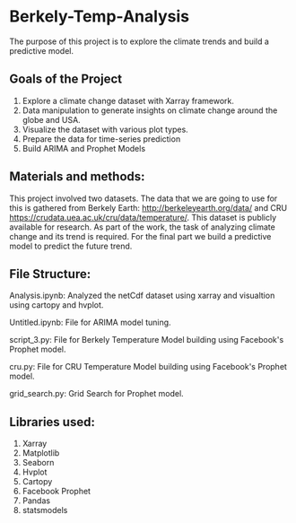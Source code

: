 # Berkely-Temp-Analysis

The purpose of this project is to explore the climate trends and build a predictive model.

## Goals of the Project

1. Explore a climate change dataset with Xarray framework.
2. Data manipulation to generate insights on climate change around the globe and USA.
3. Visualize the dataset with various plot types.
4. Prepare the data for time-series prediction
5. Build ARIMA and Prophet Models


## Materials and methods:

This project involved two datasets. The data that we are going to use for this is gathered from Berkely Earth: http://berkeleyearth.org/data/ and CRU https://crudata.uea.ac.uk/cru/data/temperature/. This dataset is publicly available for research. As part of the work, the task of analyzing climate change and its trend is required. For the final part we build a predictive model to predict the future trend.


## File Structure:

Analysis.ipynb: Analyzed the netCdf dataset using xarray and visualtion using cartopy and hvplot.

Untitled.ipynb: File for ARIMA model tuning.

script_3.py: File for Berkely Temperature Model building using Facebook's Prophet model.

cru.py: File for CRU Temperature Model building using Facebook's Prophet model.

grid_search.py: Grid Search for Prophet model.


## Libraries used:

1. Xarray
2. Matplotlib
3. Seaborn
4. Hvplot
5. Cartopy
6. Facebook Prophet
7. Pandas
8. statsmodels
